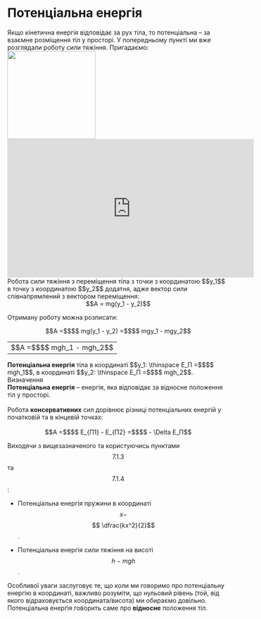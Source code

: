 # Потенцiальна енергiя

<div class="space">Якщо кiнетична енергiя вiдповiдає за рух тiла, то потенцiальна – за взаємне розмiщення тiл у просторi. У попередньому пунктi ми вже розглядали роботу сили тяжiння. Пригадаємо:</div>

<div class="space"><img class="image" width="200"  src="https://rawgit.com/chudaol/ed-era-book-physics/master/images/chapter_7/15.png"></div>

<div class="space"><div class="fluidMedia">
<iframe width="560" height="315" src="https://www.youtube.com/embed/JTfkHJXLOE8" frameborder="0" allowfullscreen></iframe>
</div>
<div class="popup">
</div></div>

<div class="space">Робота сили тяжiння з перемiщення тiла з точки з координатою $$y_1$$ в точку з координатою $$y_2$$ додатня, адже вектор сили спiвнапрямлений з вектором перемiщення:</div>

<div class="space" align="center">$$A = mg(y_1 - y_2)$$</div>

<div class="space"><p class="p3">Отриману роботу можна розписати:</p></div>

<div class="space" align="center">$$A =$$$$ mg(y_1 - y_2) =$$$$ mgy_1 - mgy_2$$</div>

<div class="space"><div class="centered-table-wrapper">
<table class="centered-table">
<tr class="eq">
<td class="eq">
<p1>$$A =$$$$ mgh_1 - mgh_2$$</p1>
</td>
</tr>
</table></div></div>

<div class="space"><b>Потенцiальна енергiя</b> тiла в координатi $$y_1: \thinspace E_П =$$$$ mgh_1$$, в координатi $$y_2: \thinspace E_П =$$$$ mgh_2$$.</div>

<div class="eoz-wrap">
<span class="eoz">Визначення</span>
<div class="eoz-text">
<span class="p1"><b>Потенцiальна енергiя</b></span> – енергiя, яка вiдповiдає за вiдносне положення тiл у просторi.
<br>
<br>
Робота <b>консервативних</b> сил дорiвнює рiзницi потенцiальних енергiй у початковiй та в кiнцевiй точках:
<br>
<br>

<div class="space" align="center">$$A =$$$$ E_{П1} - E_{П2} =$$$$ - \Delta E_П$$</div>
</div>
</div>

Виходячи з вищезазначеного та користуючись пунктами $$7.1.3$$ та $$7.1.4$$:

* Потенцiальна енергiя пружини в координатi  $$x -$$$$ \dfrac{kx^2}{2}$$.

* Потенцiальна енергiя сили тяжiння на висотi $$h - mgh$$.

Особливої уваги заслуговує те, що коли ми говоримо про потенцiальну енергiю в координатi, важливо розумiти, що нульовий рiвень (той, вiд якого вiдраховується координата/висота) ми обираємо довiльно. Потенцiальна енергiя говорить саме про <b>вiдносне</b> положення тiл.